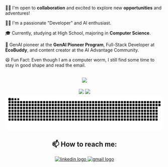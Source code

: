 🤝🏼 I'm open to **collaboration** and excited to explore new **opportunities** and adventures!

👨‍💻 I'm a passionate "Developer" and AI enthusiast.

🎓 Currently, studying at High School, majoring in **Computer Science**.

🚀 GenAI pioneer at the **GenAI Pioneer Program**, Full-Stack Developer at **EcoBuddy**, and content creator at the AI Advantage Community.

😆 Fun Fact: Even though I am a computer worm, I still find some time to stay in good shape and read the email.

<br/>
<div align=center>
  <img src="https://github-profile-summary-cards.vercel.app/api/cards/profile-details?username=Kumala3&theme=2077" />
  <br/>
  <br/>
  <img src="https://github-readme-stats.vercel.app/api/top-langs/?username=Kumala3&layout=compact&theme=tokyonight&langs_count=8"/>
  <img src="https://github-readme-stats.vercel.app/api?username=Kumala3&count_private=true&show_icons=true&theme=radical&hide=contribs&show=prs_merged&bg_color=141321&hide_border=true&ring_color=00ffc8&title_color=ff0055&card_width=350&text_color=03d8f3">
  <img src="https://github.com/Kumala3/Kumala3/blob/output/github-contribution-grid-snake-dark.svg" />
</div>

<h2 align="center">📫 How to reach me:</h1>
<div align="center">
  <a href="https://www.linkedin.com/in/kostek-sytnyk/">
    <img src="https://img.shields.io/static/v1?message=LinkedIn&logo=linkedin&label=&color=0077B5&logoColor=white&labelColor=&style=flat" height="35" alt="linkedin logo"
    />
  </a>
  <a href="mailto:ksytnik73kwer@gmail.com">
    <img src="https://img.shields.io/static/v1?message=Gmail&logo=gmail&label=&color=D14836&logoColor=white&labelColor=&style=flat" height="35" alt="gmail logo"  />
  </a>
</div>

